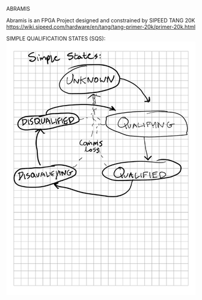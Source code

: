 ABRAMIS

Abramis is an FPGA Project designed and constrained by SIPEED TANG 20K<br>
https://wiki.sipeed.com/hardware/en/tang/tang-primer-20k/primer-20k.html<br>

SIMPLE QUALIFICATION STATES (SQS):
![alt text](https://github.com/sprsr/Abramis/blob/main/simplestates.png?raw=true)


